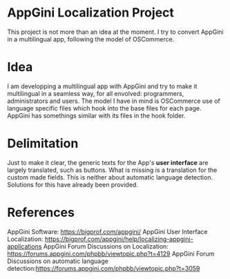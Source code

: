 # AppGini Localization Project
This project is not more than an idea at the moment. I try to convert AppGini in a multilingual app, following the model of OSCommerce.

# Idea
I am developping a multilingual app with AppGini and try to make it multilingual in a seamless way, for all envolved: programmers, administrators and users.
The model I have in mind is OSCommerce use of language specific files which hook into the base files for each page.
AppGini has somethings similar with its files in the hook folder.

# Delimitation
Just to make it clear, the generic texts for the App's __user interface__ are largely translated, such as buttons. What is missing is a translation for the custom made fields.
This is neither about automatic language detection. Solutions for this have already been provided.

# References
AppGini Software: https://bigprof.com/appgini/
AppGini User Interface Localization: https://bigprof.com/appgini/help/localizing-appgini-applications
AppGini Forum Discussions on Localization: https://forums.appgini.com/phpbb/viewtopic.php?t=4129
AppGini Forum Discussions on automatic language detection:https://forums.appgini.com/phpbb/viewtopic.php?t=3059
